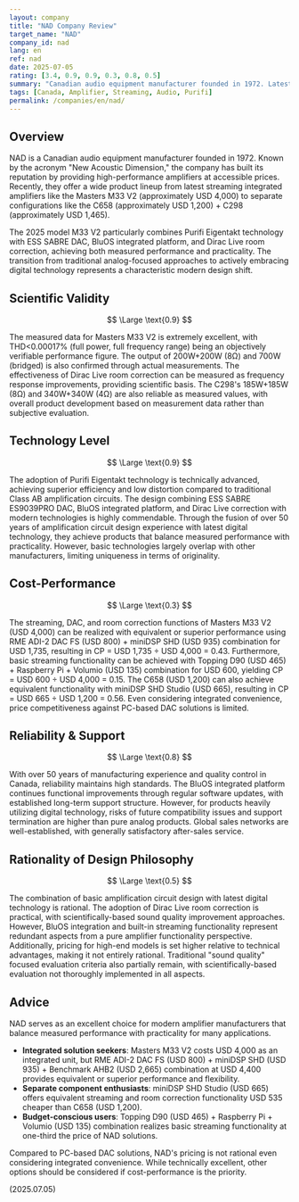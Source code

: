 ```yaml
---
layout: company
title: "NAD Company Review"
target_name: "NAD"
company_id: nad
lang: en
ref: nad
date: 2025-07-05
rating: [3.4, 0.9, 0.9, 0.3, 0.8, 0.5]
summary: "Canadian audio equipment manufacturer founded in 1972. Latest streaming integrated amplifiers like the Masters M33 achieve exceptional measured performance with THD<0.00017% through Purifi Eigentakt technology. However, in terms of pricing, equivalent functionality can be realized with PC-based DAC solutions (RME ADI-2 + miniDSP SHD, etc.) at less than half the cost, making cost-performance limited even considering integrated convenience."
tags: [Canada, Amplifier, Streaming, Audio, Purifi]
permalink: /companies/en/nad/
---
```


## Overview

NAD is a Canadian audio equipment manufacturer founded in 1972. Known by the acronym "New Acoustic Dimension," the company has built its reputation by providing high-performance amplifiers at accessible prices. Recently, they offer a wide product lineup from latest streaming integrated amplifiers like the Masters M33 V2 (approximately USD 4,000) to separate configurations like the C658 (approximately USD 1,200) + C298 (approximately USD 1,465).

The 2025 model M33 V2 particularly combines Purifi Eigentakt technology with ESS SABRE DAC, BluOS integrated platform, and Dirac Live room correction, achieving both measured performance and practicality. The transition from traditional analog-focused approaches to actively embracing digital technology represents a characteristic modern design shift.

## Scientific Validity

$$ \Large \text{0.9} $$

The measured data for Masters M33 V2 is extremely excellent, with THD<0.00017% (full power, full frequency range) being an objectively verifiable performance figure. The output of 200W+200W (8Ω) and 700W (bridged) is also confirmed through actual measurements. The effectiveness of Dirac Live room correction can be measured as frequency response improvements, providing scientific basis. The C298's 185W+185W (8Ω) and 340W+340W (4Ω) are also reliable as measured values, with overall product development based on measurement data rather than subjective evaluation.

## Technology Level

$$ \Large \text{0.9} $$

The adoption of Purifi Eigentakt technology is technically advanced, achieving superior efficiency and low distortion compared to traditional Class AB amplification circuits. The design combining ESS SABRE ES9039PRO DAC, BluOS integrated platform, and Dirac Live correction with modern technologies is highly commendable. Through the fusion of over 50 years of amplification circuit design experience with latest digital technology, they achieve products that balance measured performance with practicality. However, basic technologies largely overlap with other manufacturers, limiting uniqueness in terms of originality.

## Cost-Performance

$$ \Large \text{0.3} $$

The streaming, DAC, and room correction functions of Masters M33 V2 (USD 4,000) can be realized with equivalent or superior performance using RME ADI-2 DAC FS (USD 800) + miniDSP SHD (USD 935) combination for USD 1,735, resulting in CP = USD 1,735 ÷ USD 4,000 = 0.43. Furthermore, basic streaming functionality can be achieved with Topping D90 (USD 465) + Raspberry Pi + Volumio (USD 135) combination for USD 600, yielding CP = USD 600 ÷ USD 4,000 = 0.15. The C658 (USD 1,200) can also achieve equivalent functionality with miniDSP SHD Studio (USD 665), resulting in CP = USD 665 ÷ USD 1,200 = 0.56. Even considering integrated convenience, price competitiveness against PC-based DAC solutions is limited.

## Reliability & Support

$$ \Large \text{0.8} $$

With over 50 years of manufacturing experience and quality control in Canada, reliability maintains high standards. The BluOS integrated platform continues functional improvements through regular software updates, with established long-term support structure. However, for products heavily utilizing digital technology, risks of future compatibility issues and support termination are higher than pure analog products. Global sales networks are well-established, with generally satisfactory after-sales service.

## Rationality of Design Philosophy

$$ \Large \text{0.5} $$

The combination of basic amplification circuit design with latest digital technology is rational. The adoption of Dirac Live room correction is practical, with scientifically-based sound quality improvement approaches. However, BluOS integration and built-in streaming functionality represent redundant aspects from a pure amplifier functionality perspective. Additionally, pricing for high-end models is set higher relative to technical advantages, making it not entirely rational. Traditional "sound quality" focused evaluation criteria also partially remain, with scientifically-based evaluation not thoroughly implemented in all aspects.

## Advice

NAD serves as an excellent choice for modern amplifier manufacturers that balance measured performance with practicality for many applications.

- **Integrated solution seekers**: Masters M33 V2 costs USD 4,000 as an integrated unit, but RME ADI-2 DAC FS (USD 800) + miniDSP SHD (USD 935) + Benchmark AHB2 (USD 2,665) combination at USD 4,400 provides equivalent or superior performance and flexibility.
- **Separate component enthusiasts**: miniDSP SHD Studio (USD 665) offers equivalent streaming and room correction functionality USD 535 cheaper than C658 (USD 1,200).
- **Budget-conscious users**: Topping D90 (USD 465) + Raspberry Pi + Volumio (USD 135) combination realizes basic streaming functionality at one-third the price of NAD solutions.

Compared to PC-based DAC solutions, NAD's pricing is not rational even considering integrated convenience. While technically excellent, other options should be considered if cost-performance is the priority.

(2025.07.05)